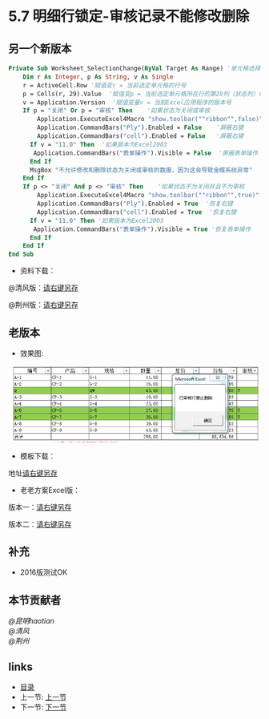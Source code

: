 # 5.7 明细行锁定-审核记录不能修改删除
## 另一个新版本
```vb
Private Sub Worksheet_SelectionChange(ByVal Target As Range) '单元格选择事件
	Dim r As Integer, p As String, v As Single
	r = ActiveCell.Row '赋值变r = 当前选定单元格的行号
	p = Cells(r, 29).Value  '赋值变p = 当前选定单元格所在行的第29列（状态列）的单元格的值
	v = Application.Version  '赋值变量v = 当前Excel应用程序的版本号	
	If p = "关闭" Or p = "审核" Then    '如果状态为关闭或审核
	    Application.ExecuteExcel4Macro "show.toolbar(""ribbon"",false)" '屏蔽功能区
	    Application.CommandBars("Ply").Enabled = False    '屏蔽右键
	    Application.CommandBars("cell").Enabled = False   '屏蔽右键
	  If v = "11.0" Then  '如果版本为Excel2003
	   Application.CommandBars("表单操作").Visible = False  '屏蔽表单操作
	  End If
	  MsgBox "不允许修改和删除状态为关闭或审核的数据，因为这会导致金蝶系统异常"
	End If	
	If p <> "关闭" And p <> "审核" Then    '如果状态不为关闭并且不为审核
	    Application.ExecuteExcel4Macro "show.toolbar(""ribbon"",true)" '恢复功能区
	    Application.CommandBars("Ply").Enabled = True  '恢复右键
	    Application.CommandBars("cell").Enabled = True  '恢复右键
	  If v = "11.0" Then '如果版本为Excel2003
	   Application.CommandBars("表单操作").Visible = True '恢复表单操作
	  End If
	End If
End Sub
```

- 资料下载：

@清风版：[请右键另存](files/5.7.5.rar)

@荆州版：[请右键另存](files/5.7.6.rar)

## 老版本
- 效果图:

![](images/5.7.1.png?raw=true)

- 模板下载：

地址[请右键另存](files/5.7.2.rar)

- 老老方案Excel版：

版本一：[请右键另存](src/5.7.3.xls)

版本二：[请右键另存](src/5.7.4.xls)

## 补充
* 2016版测试OK

## 本节贡献者
*@昆明haotian*  
*@清风*  
*@荆州*  

## links
  * [目录](<preface.md>)
  * 上一节: [上一节](<05.6.md>)
  * 下一节: [下一节](<05.8.md>)
